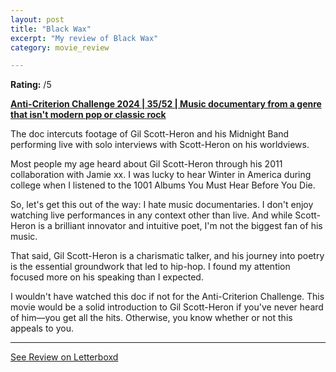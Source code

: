 ```yaml
---
layout: post
title: "Black Wax"
excerpt: "My review of Black Wax"
category: movie_review

---
```


**Rating:** /5

<b><a href="https://boxd.it/qBmUY/detail">Anti-Criterion Challenge 2024 | 35/52 | Music documentary from a genre that isn't modern pop or classic rock</a></b>

The doc intercuts footage of Gil Scott-Heron and his Midnight Band performing live with solo interviews with Scott-Heron on his worldviews.

Most people my age heard about Gil Scott-Heron through his 2011 collaboration with Jamie xx. I was lucky to hear Winter in America during college when I listened to the 1001 Albums You Must Hear Before You Die.

So, let's get this out of the way: I hate music documentaries. I don't enjoy watching live performances in any context other than live. And while Scott-Heron is a brilliant innovator and intuitive poet, I'm not the biggest fan of his music.

That said, Gil Scott-Heron is a charismatic talker, and his journey into poetry is the essential groundwork that led to hip-hop. I found my attention focused more on his speaking than I expected.

I wouldn't have watched this doc if not for the Anti-Criterion Challenge. This movie would be a solid introduction to Gil Scott-Heron if you've never heard of him—you get all the hits. Otherwise, you know whether or not this appeals to you.

<hr>

[See Review on Letterboxd](https://boxd.it/8HAvMt)
